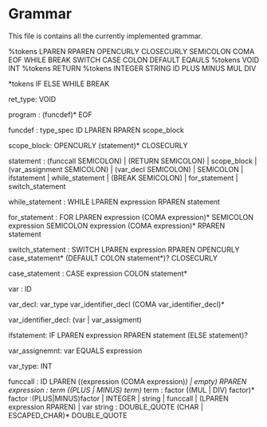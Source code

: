 # Grammar

This file is contains all the currently implemented grammar.

%tokens LPAREN RPAREN OPENCURLY CLOSECURLY SEMICOLON COMA EOF WHILE BREAK SWITCH CASE COLON DEFAULT EQAULS
%tokens VOID INT
%tokens RETURN
%tokens INTEGER STRING ID PLUS MINUS MUL DIV


*tokens IF ELSE WHILE BREAK

ret_type: VOID

program : (funcdef)* EOF

funcdef : type_spec ID LPAREN RPAREN scope_block

scope_block: OPENCURLY (statement)* CLOSECURLY

statement : (funccall SEMICOLON)
            | (RETURN SEMICOLON)
            | scope_block
            | (var_assignment SEMICOLON)
            | (var_decl SEMICOLON)
            | SEMICOLON
            | ifstatement
            | while_statement
            | (BREAK SEMICOLON)
            | for_statement
            | switch_statement

while_statement : WHILE LPAREN expression RPAREN statement

for_statement : FOR LPAREN expression (COMA expression)* SEMICOLON expression SEMICOLON expression (COMA expression)*
RPAREN statement

switch_statement : SWITCH LPAREN expression RPAREN OPENCURLY case_statement* (DEFAULT COLON statement*)? CLOSECURLY

case_statement : CASE expression COLON statement*


var : ID

var_decl: var_type var_identifier_decl (COMA var_identifier_decl)*

var_identifier_decl: (var | var_assigment)

ifstatement: IF LPAREN expression RPAREN statement (ELSE statement)?

var_assignemnt: var EQUALS expression


var_type: INT

funccall : ID LPAREN ((expression (COMA expression)*) | empty) RPAREN
expression   : term ((PLUS | MINUS) term)*
term   : factor ((MUL | DIV) factor)*
factor :(PLUS|MINUS)factor | INTEGER |  string | funccall | (LPAREN expression RPAREN) | var
string : DOUBLE_QUOTE (CHAR | ESCAPED_CHAR)* DOUBLE_QUOTE

